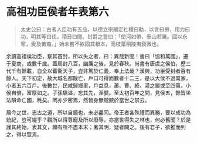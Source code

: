 # 高祖功臣侯者年表第六



> 太史公曰：古者人臣功有五品，以德立宗廟定社稷曰勳，以言曰勞，用力曰功，明其等曰伐，積日曰閱。封爵之誓曰：「使河如帶，泰山若厲。國以永寧，爰及苗裔。」始未嘗不欲固其根本，而枝葉稍陵夷衰微也。

余讀高祖侯功臣，察其首封，所以失之者，曰：異哉新聞！書曰「協和萬國」，遷于夏商，或數千歲。蓋周封八百，幽厲之後，見於春秋。尚書有唐虞之侯伯，歷三代千有餘載，自全以蕃衞天子，豈非篤於仁義，奉上法哉？漢興，功臣受封者百有餘人。天下初定，故大城名都散亡，戶口可得而數者十二三，是以大侯不過萬家，小者五六百戶。後數世，民咸歸鄉里，戶益息，蕭、曹、絳、灌之屬或至四萬，小侯自倍，富厚如之。子孫驕溢，忘其先，淫嬖。至太初百年之間，見侯五，餘皆坐法隕命亡國，秏矣。罔亦少密焉，然皆身無兢兢於當世之禁云。

居今之世，志古之道，所以自鏡也，未必盡同。帝王者各殊禮而異務，要以成功為統紀，豈可緄乎？觀所以得尊寵及所以廢辱，亦當世得失之林也，何必舊聞？於是謹其終始，表其文，頗有所不盡本末；著其明，疑者闕之。後有君子，欲推而列之，得以覽焉。
